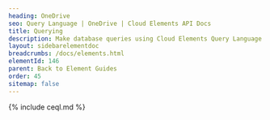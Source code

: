 ```yaml
---
heading: OneDrive
seo: Query Language | OneDrive | Cloud Elements API Docs
title: Querying
description: Make database queries using Cloud Elements Query Language.
layout: sidebarelementdoc
breadcrumbs: /docs/elements.html
elementId: 146
parent: Back to Element Guides
order: 45
sitemap: false
---
```


{% include ceql.md %}
